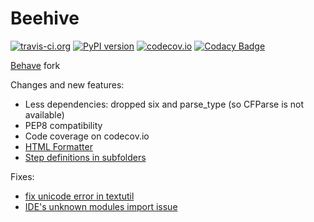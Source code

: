 Beehive
===

[![travis-ci.org](https://travis-ci.org/vrutkovs/beehive.svg?branch=master)](https://travis-ci.org/vrutkovs/beehive)
[![PyPI version](https://badge.fury.io/py/beehive.svg)](http://badge.fury.io/py/beehive)
[![codecov.io](https://codecov.io/github/vrutkovs/beehive/coverage.svg?branch=master)](https://codecov.io/github/vrutkovs/beehive?branch=master)
[![Codacy Badge](https://www.codacy.com/project/badge/c51fc5e41c4d40ecb09caa2fe6e0020f)](https://www.codacy.com/public/vrutkovs/beehive/dashboard)

[Behave](https://github.com/behave/behave) fork

Changes and new features:
 * Less dependencies: dropped six and parse_type (so CFParse is not available)
 * PEP8 compatibility
 * Code coverage on codecov.io
 * [HTML Formatter](https://github.com/behave/behave/pull/86)
 * [Step definitions in subfolders](https://github.com/behave/behave/pull/170)

Fixes:
 * [fix unicode error in textutil](https://github.com/behave/behave/pull/258)
 * [IDE's unknown modules import issue](https://github.com/behave/behave/pull/219)

